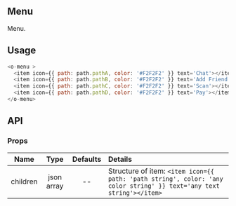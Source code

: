 ## Menu 

Menu.

## Usage

```js
<o-menu >
  <item icon={{ path: path.pathA, color: '#F2F2F2' }} text='Chat'></item>
  <item icon={{ path: path.pathB, color: '#F2F2F2' }} text='Add Friend'></item>
  <item icon={{ path: path.pathC, color: '#F2F2F2' }} text='Scan'></item>
  <item icon={{ path: path.pathD, color: '#F2F2F2' }} text='Pay'></item>
</o-menu>
```

## API

### Props

|  **Name**  | **Type**        | **Defaults**  | **Details**  |
| ------------- |:-------------:|:-----:|:-------------|
| children         | json array|    --       |  Structure of item: `<item icon={{ path: 'path string', color: 'any color string' }} text='any text string'></item>`    |　
